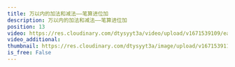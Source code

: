 ```yaml
---
title: 万以内的加法和减法——笔算进位加
description: 万以内的加法和减法——笔算进位加
position: 13
video: https://res.cloudinary.com/dtysyyt3a/video/upload/v1671539109/easymath/3年级上/04单元万以内的加减法（二）/ztjj4svrzamwytjzqy8v.mp4
video_additional: 
thumbnail: https://res.cloudinary.com/dtysyyt3a/image/upload/v1671539110/easymath/3年级上/04单元万以内的加减法（二）/ftcsnomztw4temrfcuyi.png
is_free: False
---
```


